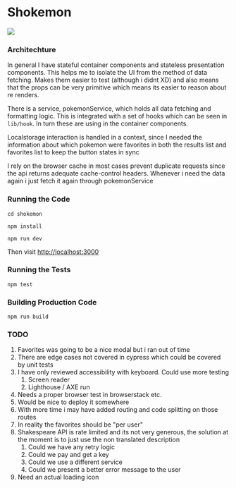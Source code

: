 # Shokemon

![](https://i.imgur.com/Aezuu6i.gif)

### Architechture
In general I have stateful container components and stateless presentation components.
This helps me to isolate the UI from the method of data fetching. Makes them easier to test (although i didnt XD)
and also means that the props can be very primitive which means its easier to reason about re renders.

There is a service, pokemonService, which holds all data fetching and formatting logic.
This is integrated with a set of hooks which can be seen in `lib/hook`. In turn these are using in the
container components.

Localstorage interaction is handled in a context, since I needed the information about
which pokemon were favorites in both the results list and favorites list to keep the button states in sync

I rely on the browser cache in most cases prevent duplicate requests since the
api returns adequate cache-control headers. Whenever i need the data again i just fetch it again through pokemonService

### Running the Code
`cd shokemon`

`npm install`

`npm run dev`

Then visit [http://localhost:3000](http://localhost:3000)

### Running the Tests

`npm test`

### Building Production Code

`npm run build`

### TODO
1. Favorites was going to be a nice modal but i ran out of time
2. There are edge cases not covered in cypress which could be covered by unit tests
3. I have only reviewed accessibility with keyboard. Could use more testing
   1. Screen reader
   2. Lighthouse / AXE run
4. Needs a proper browser test in browserstack etc.
5. Would be nice to deploy it somewhere
6. With more time i may have added routing and code splitting on those routes
7. In reality the favorites should be "per user"
8. Shakespeare API is rate limited and its not very generous, the solution at the moment is to just use the non translated description
   1. Could we have any retry logic
   2. Could we pay and get a key
   3. Could we use a different service
   4. Could we present a better error message to the user
9. Need an actual loading icon